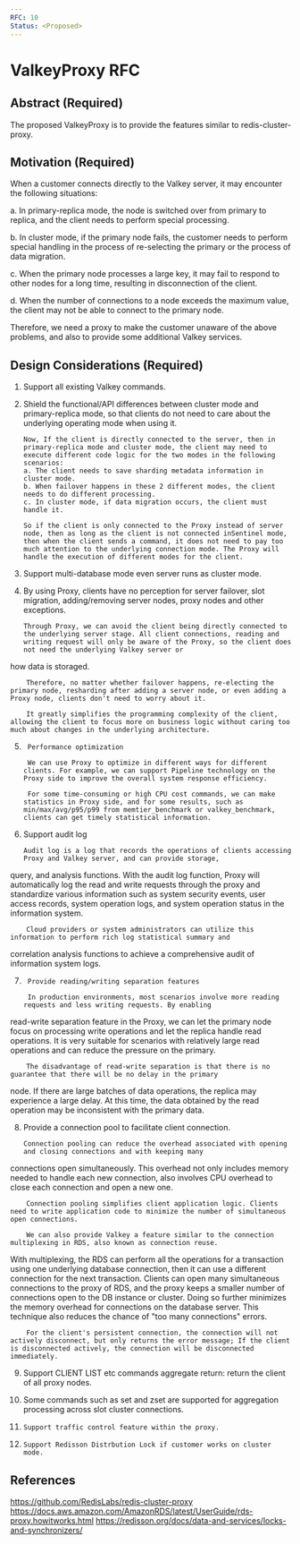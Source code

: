 ```yaml
---
RFC: 10
Status: <Proposed>
---
```


# ValkeyProxy RFC

## Abstract  (Required)

The proposed ValkeyProxy is to provide the features similar to redis-cluster-proxy. 


## Motivation (Required)

When a customer connects directly to the Valkey server, it may encounter the following situations:

a. In primary-replica mode, the node is switched over from primary to replica, and the client needs to perform special processing.

b. In cluster mode, if the primary node fails, the customer needs to perform special handling in the process of re-selecting the primary or the process of data migration.

c. When the primary node processes a large key, it may fail to respond to other nodes for a long time, resulting in disconnection of the client.

d. When the number of connections to a node exceeds the maximum value, the client may not be able to connect to the primary node.

Therefore, we need a proxy to make the customer unaware of the above problems, and also to provide some additional Valkey services.


## Design Considerations  (Required)

1.	Support all existing Valkey commands. 

2.	Shield the functional/API differences between cluster mode and primary-replica mode, so that clients do not need to care about the underlying operating mode when using it.

        Now, If the client is directly connected to the server, then in primary-replica mode and cluster mode, the client may need to execute different code logic for the two modes in the following scenarios:
        a. The client needs to save sharding metadata information in cluster mode.
        b. When failover happens in these 2 different modes, the client needs to do different processing.
        c. In cluster mode, if data migration occurs, the client must handle it.

        So if the client is only connected to the Proxy instead of server node, then as long as the client is not connected inSentinel mode, then when the client sends a command, it does not need to pay too much attention to the underlying connection mode. The Proxy will handle the execution of different modes for the client.

3.	Support multi-database mode even server runs as cluster mode.

4.	By using Proxy, clients have no perception for server failover, slot migration, adding/removing server nodes, proxy nodes and other exceptions.

        Through Proxy, we can avoid the client being directly connected to the underlying server stage. All client connections, reading and writing request will only be aware of the Proxy, so the client does not need the underlying Valkey server or 
how data is storaged. 

        Therefore, no matter whether failover happens, re-electing the primary node, resharding after adding a server node, or even adding a Proxy node, clients don't need to worry about it. 

        It greatly simplifies the programming complexity of the client, allowing the client to focus more on business logic without caring too much about changes in the underlying architecture.

5.      Performance optimization

        We can use Proxy to optimize in different ways for different clients. For example, we can support Pipeline technology on the Proxy side to improve the overall system response efficiency.

        For some time-consuming or high CPU cost commands, we can make statistics in Proxy side, and for some results, such as min/max/avg/p95/p99 from memtier_benchmark or valkey_benchmark, clients can get timely statistical information.


6.	Support audit log 

        Audit log is a log that records the operations of clients accessing Proxy and Valkey server, and can provide storage,
query, and analysis functions. With the audit log function, Proxy will automatically log the read and write requests through 
the proxy and standardize various information such as system security events, user access records, system operation logs, and system operation status in the information system. 

        Cloud providers or system administrators can utilize this information to perform rich log statistical summary and 
correlation analysis functions to achieve a comprehensive audit of information system logs.

7.      Provide reading/writing separation features

        In production environments, most scenarios involve more reading requests and less writing requests. By enabling
read-write separation feature in the Proxy, we can let the primary node focus on processing write operations and let the 
replica handle read operations. It is very suitable for scenarios with relatively large read operations and can reduce the 
pressure on the primary.

        The disadvantage of read-write separation is that there is no guarantee that there will be no delay in the primary 
node. If there are large batches of data operations, the replica may experience a large delay. At this time, the data 
obtained by the read operation may be inconsistent with the primary data.


8.	Provide a connection pool to facilitate client connection.

        Connection pooling can reduce the overhead associated with opening and closing connections and with keeping many 
connections open simultaneously. This overhead not only includes memory needed to handle each new connection, also involves 
CPU overhead to close each connection and open a new one. 

        Connection pooling simplifies client application logic. Clients need to write application code to minimize the number of simultaneous open connections.
   
        We can also provide Valkey a feature similar to the connection multiplexing in RDS, also known as connection reuse. 
With multiplexing, the RDS can perform all the operations for a transaction using one underlying database connection, then it can use a different connection for the next transaction. Clients can open many simultaneous connections to the proxy of RDS, and the proxy keeps a smaller number of connections open to the DB instance or cluster. Doing so further minimizes the memory overhead for connections on the database server. This technique also reduces the chance of "too many connections" errors.

        For the client's persistent connection, the connection will not actively disconnect, but only returns the error message; If the client is disconnected actively, the connection will be disconnected immediately.

9.	Support CLIENT LIST etc commands aggregate return: return the client of all proxy nodes.

10.	Some commands such as set and zset are supported for aggregation processing across slot cluster connections.

11.     Support traffic control feature within the proxy.

12.     Support Redisson Distrbution Lock if customer works on cluster mode.


## References
https://github.com/RedisLabs/redis-cluster-proxy
https://docs.aws.amazon.com/AmazonRDS/latest/UserGuide/rds-proxy.howitworks.html
https://redisson.org/docs/data-and-services/locks-and-synchronizers/
